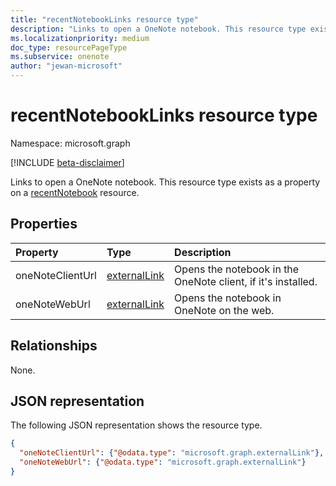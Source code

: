```yaml
---
title: "recentNotebookLinks resource type"
description: "Links to open a OneNote notebook. This resource type exists as a property on a recentNotebook resource."
ms.localizationpriority: medium
doc_type: resourcePageType
ms.subservice: onenote
author: "jewan-microsoft"
---
```


# recentNotebookLinks resource type

Namespace: microsoft.graph

[!INCLUDE [beta-disclaimer](../../includes/beta-disclaimer.md)]

Links to open a OneNote notebook. This resource type exists as a property on a [recentNotebook](recentnotebook.md) resource.

## Properties
| Property	   | Type	|Description|
|:---------------|:--------|:----------|
|oneNoteClientUrl|[externalLink](externallink.md)|Opens the notebook in the OneNote client, if it's installed.|
|oneNoteWebUrl|[externalLink](externallink.md)|Opens the notebook in OneNote on the web.|

## Relationships

None.

## JSON representation

The following JSON representation shows the resource type.

<!-- {
  "blockType": "resource",
  "optionalProperties": [

  ],
  "@odata.type": "microsoft.graph.recentNotebookLinks"
}-->

```json
{
  "oneNoteClientUrl": {"@odata.type": "microsoft.graph.externalLink"},
  "oneNoteWebUrl": {"@odata.type": "microsoft.graph.externalLink"}
}

```

<!-- uuid: 8fcb5dbc-d5aa-4681-8e31-b001d5168d79
2015-10-25 14:57:30 UTC -->
<!--
{
  "type": "#page.annotation",
  "description": "recentNotebookLinks resource",
  "keywords": "",
  "section": "documentation",
  "tocPath": "",
  "suppressions": []
}
-->


